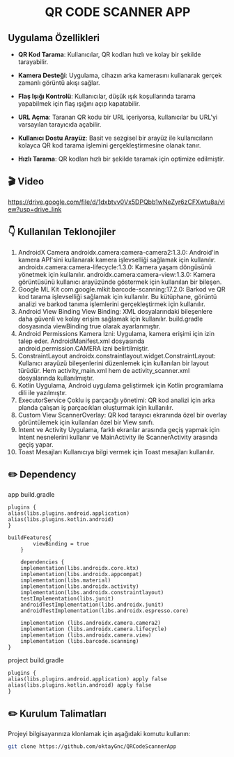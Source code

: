 # <p align="center"> QR CODE SCANNER APP </p>  


## Uygulama Özellikleri

- **QR Kod Tarama**: Kullanıcılar, QR kodları hızlı ve kolay bir şekilde tarayabilir.

- **Kamera Desteği**: Uygulama, cihazın arka kamerasını kullanarak gerçek zamanlı görüntü akışı sağlar.

- **Flaş Işığı Kontrolü**: Kullanıcılar, düşük ışık koşullarında tarama yapabilmek için flaş ışığını açıp kapatabilir.

- **URL Açma**: Taranan QR kodu bir URL içeriyorsa, kullanıcılar bu URL'yi varsayılan tarayıcıda açabilir.

- **Kullanıcı Dostu Arayüz**: Basit ve sezgisel bir arayüz ile kullanıcıların kolayca QR kod tarama işlemini gerçekleştirmesine olanak tanır.

- **Hızlı Tarama**: QR kodları hızlı bir şekilde taramak için optimize edilmiştir.
  

## 🎬 Video
https://drive.google.com/file/d/1dxbtvv0Vx5DPQbb1wNeZyr6zCFXwtu8a/view?usp=drive_link
<br>


## :point_down: Kullanılan Teklonojiler
1. AndroidX Camera
   androidx.camera:camera-camera2:1.3.0: Android'in kamera API'sini kullanarak kamera işlevselliği sağlamak için kullanılır.
   androidx.camera:camera-lifecycle:1.3.0: Kamera yaşam döngüsünü yönetmek için kullanılır.
   androidx.camera:camera-view:1.3.0: Kamera görüntüsünü kullanıcı arayüzünde göstermek için kullanılan bir bileşen.
2. Google ML Kit
   com.google.mlkit:barcode-scanning:17.2.0: Barkod ve QR kod tarama işlevselliği sağlamak için kullanılır. Bu kütüphane, görüntü analizi ve barkod tanıma işlemlerini gerçekleştirmek için kullanılır.
3. Android View Binding
   View Binding: XML dosyalarındaki bileşenlere daha güvenli ve kolay erişim sağlamak için kullanılır. build.gradle dosyasında viewBinding true olarak ayarlanmıştır.
4. Android Permissions
   Kamera İzni: Uygulama, kamera erişimi için izin talep eder. AndroidManifest.xml dosyasında android.permission.CAMERA izni belirtilmiştir.
5. ConstraintLayout
   androidx.constraintlayout.widget.ConstraintLayout: Kullanıcı arayüzü bileşenlerini düzenlemek için kullanılan bir layout türüdür. Hem activity_main.xml hem de activity_scanner.xml dosyalarında kullanılmıştır.
6. Kotlin
   Uygulama, Android uygulama geliştirmek için Kotlin programlama dili ile yazılmıştır.
7. ExecutorService
   Çoklu iş parçacığı yönetimi: QR kod analizi için arka planda çalışan iş parçacıkları oluşturmak için kullanılır.
8. Custom View
   ScannerOverlay: QR kod tarayıcı ekranında özel bir overlay görüntülemek için kullanılan özel bir View sınıfı.
9. Intent ve Activity
   Uygulama, farklı ekranlar arasında geçiş yapmak için Intent nesnelerini kullanır ve MainActivity ile ScannerActivity arasında geçiş yapar.
10. Toast Mesajları
    Kullanıcıya bilgi vermek için Toast mesajları kullanılır.

## :pencil2: Dependency

app build.gradle
```
plugins {
alias(libs.plugins.android.application)
alias(libs.plugins.kotlin.android)
}
```
```
buildFeatures{
        viewBinding = true
    }
    
    dependencies {
    implementation(libs.androidx.core.ktx)
    implementation(libs.androidx.appcompat)
    implementation(libs.material)
    implementation(libs.androidx.activity)
    implementation(libs.androidx.constraintlayout)
    testImplementation(libs.junit)
    androidTestImplementation(libs.androidx.junit)
    androidTestImplementation(libs.androidx.espresso.core)

    implementation (libs.androidx.camera.camera2)
    implementation (libs.androidx.camera.lifecycle)
    implementation (libs.androidx.camera.view)
    implementation (libs.barcode.scanning)
}
```
project build.gradle

```
plugins {
alias(libs.plugins.android.application) apply false
alias(libs.plugins.kotlin.android) apply false
}
```

## :pencil2: Kurulum Talimatları

Projeyi bilgisayarınıza klonlamak için aşağıdaki komutu kullanın:

```bash
git clone https://github.com/oktayGnc/QRCodeScannerApp
```
